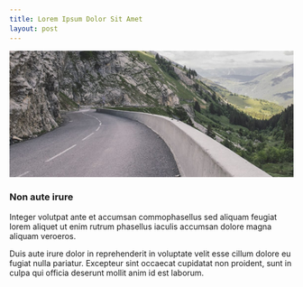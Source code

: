```yaml
---
title: Lorem Ipsum Dolor Sit Amet
layout: post
---
```


<span class="image featured"><img src="/assets/images/pic02.jpg" alt=""></span>
<h3>Non aute irure</h3>
<p>Integer volutpat ante et accumsan commophasellus sed aliquam feugiat lorem aliquet ut enim rutrum phasellus iaculis accumsan dolore magna aliquam veroeros.</p>
<p>Duis aute irure dolor in reprehenderit in voluptate velit esse cillum dolore eu fugiat nulla pariatur. Excepteur sint occaecat cupidatat non proident, sunt in culpa qui officia deserunt mollit anim id est laborum.</p>
